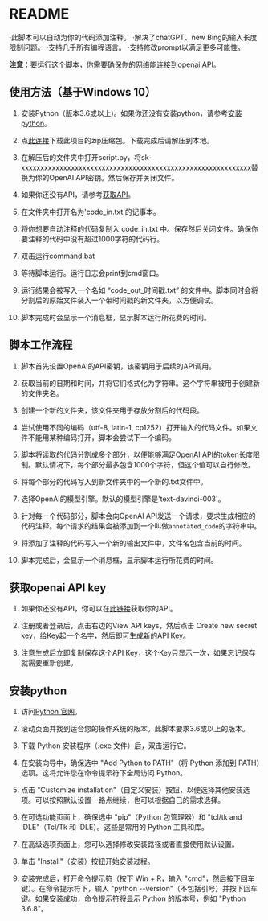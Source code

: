 # README

·此脚本可以自动为你的代码添加注释。
·解决了chatGPT、new Bing的输入长度限制问题。
·支持几乎所有编程语言。
·支持修改prompt以满足更多可能性。

**注意**：要运行这个脚本，你需要确保你的网络能连接到openai API。

## 使用方法（基于Windows 10）

1. 安装Python（版本3.6或以上)。如果你还没有安装python，请参考[安装python](https://github.com/RaycarlLei/Use-OpenAI-API-to-add-comments-to-your-code/tree/main#%E5%AE%89%E8%A3%85python)。

2. 点[此连接](https://github.com/RaycarlLei/Use-OpenAI-API-to-add-comments-to-your-code/archive/refs/heads/main.zip)下载此项目的zip压缩包。下载完成后请解压到本地。

3. 在解压后的文件夹中打开script.py，将sk-xxxxxxxxxxxxxxxxxxxxxxxxxxxxxxxxxxxxxxxxxxxxxxxxxxxxxxxxxxxx替换为你的OpenAI API密钥。然后保存并关闭文件。

4. 如果你还没有API，请参考[获取API](https://github.com/RaycarlLei/Use-OpenAI-API-to-add-comments-to-your-code/tree/main#%E8%8E%B7%E5%8F%96openai-api-key)。

5. 在文件夹中打开名为'code_in.txt'的记事本。

6. 将你想要自动注释的代码复制入 code_in.txt 中。保存然后关闭文件。确保你要注释的代码中没有超过1000字符的代码行。

7. 双击运行command.bat

8. 等待脚本运行。运行日志会print到cmd窗口。

9. 运行结果会被写入一个名如 “code_out_时间戳.txt” 的文件中。脚本同时会将分割后的原始文件装入一个带时间戳的新文件夹，以方便调试。

10. 脚本完成时会显示一个消息框，显示脚本运行所花费的时间。

   
## 脚本工作流程

1. 脚本首先设置OpenAI的API密钥，该密钥用于后续的API调用。

2. 获取当前的日期和时间，并将它们格式化为字符串。这个字符串被用于创建新的文件夹名。

3. 创建一个新的文件夹，该文件夹用于存放分割后的代码段。

4. 尝试使用不同的编码（utf-8, latin-1, cp1252）打开输入的代码文件。如果文件不能用某种编码打开，脚本会尝试下一个编码。

5. 脚本将读取的代码分割成多个部分，以便能够满足OpenAI API的token长度限制。默认情况下，每个部分最多包含1000个字符，但这个值可以自行修改。

6. 将每个部分的代码写入到新文件夹中的一个新的.txt文件中。

7. 选择OpenAI的模型引擎。默认的模型引擎是'text-davinci-003'。

8. 针对每一个代码部分，脚本会向OpenAI API发送一个请求，要求生成相应的代码注释。每个请求的结果会被添加到一个叫做`annotated_code`的字符串中。

9. 将添加了注释的代码写入一个新的输出文件中，文件名包含当前的时间。

10. 脚本完成后，会显示一个消息框，显示脚本运行所花费的时间。

## 获取openai API key

1. 如果你还没有API，你可以在[此链接](https://platform.openai.com/account/api-keys)获取你的API。

2. 注册或者登录后，点击右边的View API keys，然后点击 Create new secret key，给Key起一个名字，然后即可生成新的API Key。

3. 注意生成后立即复制保存这个API Key，这个Key只显示一次，如果忘记保存就需要重新创建。

## 安装python

1. 访问[Python 官网](https://www.python.org/downloads/windows/)。

2. 滚动页面并找到适合您的操作系统的版本。此脚本要求3.6或以上的版本。
 
3. 下载 Python 安装程序（.exe 文件）后，双击运行它。

4. 在安装向导中，确保选中 "Add Python to PATH"（将 Python 添加到 PATH）选项。这将允许您在命令提示符下全局访问 Python。

5. 点击 "Customize installation"（自定义安装）按钮，以便选择其他安装选项。可以按照默认设置一路点继续，也可以根据自己的需求选择。

6. 在可选功能页面上，确保选中 "pip"（Python 包管理器）和 "tcl/tk and IDLE"（Tcl/Tk 和 IDLE）。这些是常用的 Python 工具和库。

7. 在高级选项页面上，您可以选择修改安装路径或者直接使用默认设置。

8. 单击 "Install"（安装）按钮开始安装过程。

9. 安装完成后，打开命令提示符（按下 Win + R，输入 "cmd"，然后按下回车键）。在命令提示符下，输入 "python --version"（不包括引号）并按下回车键。如果安装成功，命令提示符将显示 Python 的版本号，例如 "Python 3.6.8"。
